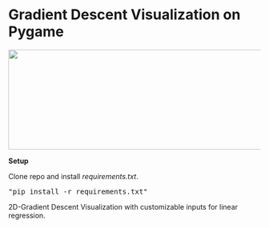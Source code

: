 <h1>Gradient Descent Visualization on Pygame </h1>

<!-- ![preview](https://user-images.githubusercontent.com/67343196/175169076-43b6854d-1956-436a-8da0-fa83f4092cc0.gif) -->

<img src="https://user-images.githubusercontent.com/67343196/175169076-43b6854d-1956-436a-8da0-fa83f4092cc0.gif" width="1100" height="200"/>


**Setup**

Clone repo and install *requirements.txt*.
<pre>
"pip install -r requirements.txt"
</pre>

2D-Gradient Descent Visualization with customizable inputs for linear regression.

